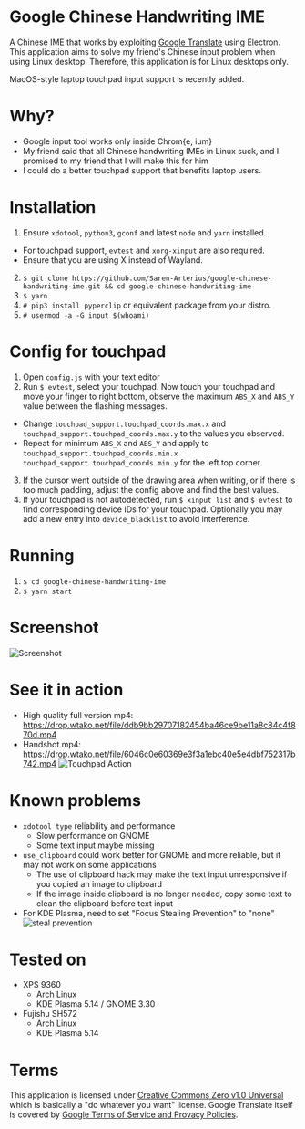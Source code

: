 # Google Chinese Handwriting IME
A Chinese IME that works by exploiting [Google Translate](https://translate.google.com/) using Electron. This application aims to solve my friend's Chinese input problem when using Linux desktop. Therefore, this application is for Linux desktops only. 

MacOS-style laptop touchpad input support is recently added.

# Why?
- Google input tool works only inside Chrom{e, ium}
- My friend said that all Chinese handwriting IMEs in Linux suck, and I promised to my friend that I will make this for him
- I could do a better touchpad support that benefits laptop users.

# Installation
1. Ensure `xdotool`, `python3`, `gconf` and latest `node` and `yarn` installed. 
  - For touchpad support, `evtest` and `xorg-xinput` are also required.
  - Ensure that you are using X instead of Wayland.
2. `$ git clone https://github.com/Saren-Arterius/google-chinese-handwriting-ime.git && cd google-chinese-handwriting-ime`
3. `$ yarn`
4. `# pip3 install pyperclip` or equivalent package from your distro.
5. `# usermod -a -G input $(whoami)`

# Config for touchpad
1. Open `config.js` with your text editor
2. Run `$ evtest`, select your touchpad. Now touch your touchpad and move your finger to right bottom, observe the maximum `ABS_X` and `ABS_Y` value between the flashing messages. 
  - Change `touchpad_support.touchpad_coords.max.x` and `touchpad_support.touchpad_coords.max.y` to the values you observed.
  - Repeat for minimum `ABS_X` and `ABS_Y` and apply to `touchpad_support.touchpad_coords.min.x` `touchpad_support.touchpad_coords.min.y` for the left top corner.
3. If the cursor went outside of the drawing area when writing, or if there is too much padding, adjust the config above and find the best values.
4. If your touchpad is not autodetected, run `$ xinput list` and `$ evtest` to find corresponding device IDs for your touchpad. Optionally you may add a new entry into `device_blacklist` to avoid interference.

# Running
1. `$ cd google-chinese-handwriting-ime`
2. `$ yarn start`

# Screenshot
![Screenshot](https://drop.wtako.net/file/82b27c79a2f1c858dc62ecbd7fd605a5a9259101.png)

# See it in action
- High quality full version mp4: https://drop.wtako.net/file/ddb9bb29707182454ba46ce9be11a8c84c4f870d.mp4
- Handshot mp4: https://drop.wtako.net/file/6046c0e60369e3f3a1ebc40e5e4dbf752317b742.mp4
![Touchpad Action](https://drop.wtako.net/file/9e05f084439c9db567788f3680e7e71b7a4ae34b.gif)

# Known problems
- `xdotool type` reliability and performance
  - Slow performance on GNOME
  - Some text input maybe missing
- `use_clipboard` could work better for GNOME and more reliable, but it may not work on some applications
  - The use of clipboard hack may make the text input unresponsive if you copied an image to clipboard
  - If the image inside clipboard is no longer needed, copy some text to clean the clipboard before text input
- For KDE Plasma, need to set "Focus Stealing Prevention" to "none"
![steal prevention](https://drop.wtako.net/file/53c5896dc98bc6ed153c4e903d08ea5250f76233.png)

# Tested on
- XPS 9360
  - Arch Linux
  - KDE Plasma 5.14 / GNOME 3.30
- Fujishu SH572
  - Arch Linux
  - KDE Plasma 5.14

# Terms
This application is licensed under [Creative Commons Zero v1.0 Universal](https://github.com/Saren-Arterius/google-chinese-handwriting-ime/blob/master/LICENSE.md) which is basically a "do whatever you want" license. Google Translate itself is covered by [Google Terms of Service and Provacy Policies](https://policies.google.com/).
